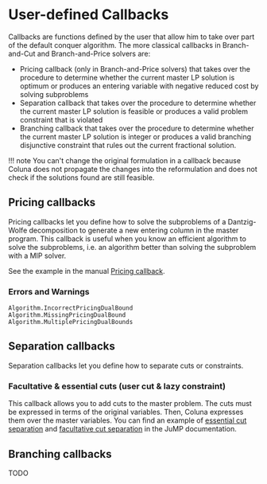# User-defined Callbacks

Callbacks are functions defined by the user that allow him to take over part of the default conquer 
algorithm.
The more classical callbacks in Branch-and-Cut and Branch-and-Price solvers are:

- Pricing callback (only in Branch-and-Price solvers) that takes over the procedure to determine whether the current master LP
    solution is optimum or produces an entering variable with negative reduced cost by solving subproblems
- Separation callback that takes over the procedure to determine whether the current master
    LP solution is feasible or produces a valid problem constraint that is violated
- Branching callback that takes over the procedure to determine whether the current master
    LP solution is integer or produces a valid branching disjunctive constraint that rules out
    the current fractional solution.

!!! note
    You can't change the original formulation in a callback because Coluna does not propagate the
    changes into the reformulation and does not check if the solutions found are still feasible.

## Pricing callbacks

Pricing callbacks let you define how to solve the subproblems of a Dantzig-Wolfe
decomposition to generate a new entering column in the master program.
This callback is useful when you know an efficient algorithm to solve the subproblems,
i.e. an algorithm better than solving the subproblem with a MIP solver.

See the example in the manual [Pricing callback](@ref).

### Errors and Warnings

```@docs
Algorithm.IncorrectPricingDualBound
Algorithm.MissingPricingDualBound
Algorithm.MultiplePricingDualBounds
```


## Separation callbacks

Separation callbacks let you define how to separate cuts or constraints.

### Facultative & essential cuts (user cut & lazy constraint)

This callback allows you to add cuts to the master problem.
The cuts must be expressed in terms of the original variables.
Then, Coluna expresses them over the master variables.
You can find an example of [essential cut separation](https://jump.dev/JuMP.jl/stable/tutorials/Mixed-integer%20linear%20programs/callbacks/#Lazy-constraints)
and [facultative cut separation](https://jump.dev/JuMP.jl/stable/tutorials/Mixed-integer%20linear%20programs/callbacks/#User-cut)
in the JuMP documentation.


## Branching callbacks

TODO

